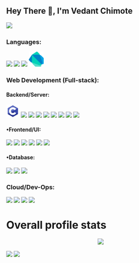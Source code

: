 ## Hey There :wave:, I'm Vedant Chimote
![](https://komarev.com/ghpvc/?username=vedantchimote)

### Languages:
<code><img src="https://raw.githubusercontent.com/soumyadip007/soumyadip007/master/img/pl/c.png" height="40"></code>
<code><img src="https://raw.githubusercontent.com/soumyadip007/soumyadip007/master/img/pl/java.png" height="40"></code>
<code><img src="https://raw.githubusercontent.com/soumyadip007/soumyadip007/master/img/pl/python.png" height="40"></code>
<code><img src="https://github.com/vedantchimote/EmployeeCrud/blob/master/src/main/resources/achives/language/Dart.png?raw=true" height="40"></code>


### Web Development (Full-stack):

#### Backend/Server:
<code><img src="https://raw.githubusercontent.com/vedantchimote/EmployeeCrud/master/src/main/resources/achives/language/C%20Language.png" height="35"></code>
<code><img src="https://raw.githubusercontent.com/soumyadip007/soumyadip007/master/img/web/backend/jsp.png" height="35"></code>
<code><img src="https://raw.githubusercontent.com/soumyadip007/soumyadip007/master/img/web/backend/servlet.png" height="35"></code>
<code><img src="https://raw.githubusercontent.com/soumyadip007/soumyadip007/master/img/web/backend/spring-1.png" height="35"></code>
<code><img src="https://raw.githubusercontent.com/soumyadip007/soumyadip007/master/img/web/backend/spring-boot.png" height="35"></code>
<code><img src="https://raw.githubusercontent.com/soumyadip007/soumyadip007/master/img/web/backend/hibernate.jpeg" height="35"></code>
<code><img src="https://raw.githubusercontent.com/soumyadip007/soumyadip007/master/img/web/security/security.png" height="35"></code>
<code><img src="https://raw.githubusercontent.com/soumyadip007/soumyadip007/master/img/web/security/jwt.png" height="35"></code>
<code><img src="https://raw.githubusercontent.com/soumyadip007/soumyadip007/master/img/web/backend/tomcat.jpg" height="35"></code>

#### •Frontend/UI:
<code><img src="https://raw.githubusercontent.com/soumyadip007/soumyadip007/master/img/web/ui/html.png" height="40"></code>
<code><img src="https://raw.githubusercontent.com/soumyadip007/soumyadip007/master/img/web/ui/css.png" height="40"></code>
<code><img src="https://raw.githubusercontent.com/soumyadip007/soumyadip007/master/img/web/ui/bt.jpg" height="40"></code>
<code><img src="https://raw.githubusercontent.com/soumyadip007/soumyadip007/master/img/web/ui/thymeleaf.png" height="40"></code>
<code><img src="https://raw.githubusercontent.com/soumyadip007/soumyadip007/master/img/web/ui/angular.jpg" height="40"></code>
<code><img src="https://raw.githubusercontent.com/soumyadip007/soumyadip007/master/img/web/ui/ajax.png" height="40"></code>

#### •Database:
<code><img src="https://raw.githubusercontent.com/soumyadip007/soumyadip007/master/img/db/mysql1.png" height="40"></code>
<code><img src="https://raw.githubusercontent.com/soumyadip007/soumyadip007/master/img/db/oracle.png" height="40"></code>
<code><img src="https://raw.githubusercontent.com/soumyadip007/soumyadip007/master/img/db/mongo.png" height="40"></code>

### Cloud/Dev-Ops:

<code><img src="https://raw.githubusercontent.com/soumyadip007/soumyadip007/master/img/cloud/maven.png" height="40"></code>
<code><img src="https://raw.githubusercontent.com/soumyadip007/soumyadip007/master/img/cloud/git.png" height="40"></code>
<code><img src="https://raw.githubusercontent.com/soumyadip007/soumyadip007/master/img/cloud/github.png" height="40"></code>
<code><img src="https://raw.githubusercontent.com/soumyadip007/soumyadip007/master/img/cloud/docker.png" height="40"></code>


<!-- [![Top Langs](https://github-readme-stats.vercel.app/api/top-langs/?username=vedantchimote)](https://github.com/vedantchimote) -->
<h1>Overall profile stats</h1>
   <div style="text-align:center;">
      <img src="https://github-readme-stats.vercel.app/api/top-langs/?username=vedantchimote&langs_count=15&theme=tokyonight"/>
    </div>
<p>
    <img width=49.6% src="https://github-readme-stats.vercel.app/api?username=vedantchimote&show_icons=true&theme=tokyonight" />
    <img width=49.6% src="https://github-readme-streak-stats.herokuapp.com/?user=vedantchimote&theme=tokyonight" />
</p>

<!--
<h1>Overall profile stats</h1>
![](https://github-readme-stats.vercel.app/api?username=vedantchimote&count_private=true&theme=merko&show_icons=true&hide=prs)
--->

<!--
- 👋 Hi, I’m @vedantchimote
- 👀 I’m interested in Java, Jsp&Servlets, Spring, Hibernate.
- 🌱 I’m currently learning #JAVA ...
- 📫 How to reach me ...
--->

<!---
vedantchimote/vedantchimote is a ✨ special ✨ repository because its `README.md` (this file) appears on your GitHub profile.
You can click the Preview link to take a look at your changes.
--->
